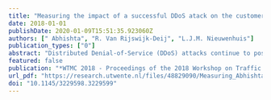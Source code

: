 ```yaml
---
title: "Measuring the impact of a successful DDoS atack on the customer behaviour of managed DNS service providers"
date: 2018-01-01
publishDate: 2020-01-09T15:51:35.923060Z
authors: [" Abhishta", "R. Van Rijswijk-Deij", "L.J.M. Nieuwenhuis"]
publication_types: ["0"]
abstract: "Distributed Denial-of-Service (DDoS) attacks continue to pose a serious threat to the availability of Internet services. The Domain Name System (DNS) is part of the core of the Internet and a crucial factor in the successful delivery of Internet services. Because of the importance of DNS, specialist service providers have sprung up in the market, that provide managed DNS services. One of their key selling points is that they protect DNS for a domain against DDoS attacks. But what if such a service becomes the target of a DDoS attack, and that attack succeeds? In this paper we analyse two such events, an attack on NS1 in May 2016, and an attack on Dyn in October 2016. We do this by analysing the change in the behaviour of the service's customers. For our analysis we leverage data from the OpenINTEL active DNS measurement system, which covers large parts of the global DNS over time. Our results show an almost immediate and statistically significant change in the behaviour of domains that use NS1 or Dyn as a DNS service provider. We observe a decline in the number of domains that exclusively use NS1 or Dyn as a managed DNS service provider, and see a shift toward risk spreading by using multiple providers. While a large managed DNS provider may be better equipped to protect against attacks, these two case studies show they are not impervious to them. This calls into question the wisdom of using a single provider for managed DNS. Our results show that spreading risk by using multiple providers is an effective countermeasure, albeit probably at a higher cost. © 2018 Copyright held by the owner/author(s)."
featured: false
publication: "*WTMC 2018 - Proceedings of the 2018 Workshop on Traffic Measurements for Cybersecurity, Part of SIGCOMM 2018*"
url_pdf: "https://research.utwente.nl/files/48829090/Measuring_Abhishta.pdf"
doi: "10.1145/3229598.3229599"
---
```


